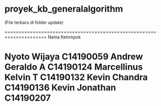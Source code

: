 # proyek_kb_generalalgorithm
(File terbaru di folder update)

=====================================================================
Nama Kelompok

Nyoto Wijaya	        C14190059
Andrew Geraldo A	    C14190124
Marcellinus Kelvin T	C14190132
Kevin Chandra	        C14190136
Kevin Jonathan	      C14190207
=====================================================================
